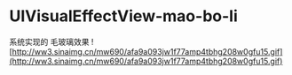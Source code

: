 # UIVisualEffectView-mao-bo-li
系统实现的 毛玻璃效果
![http://ww3.sinaimg.cn/mw690/afa9a093jw1f77amp4tbhg208w0gfu15.gif](http://ww3.sinaimg.cn/mw690/afa9a093jw1f77amp4tbhg208w0gfu15.gif)

